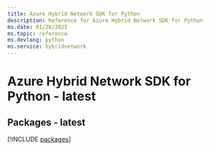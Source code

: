 ```yaml
---
title: Azure Hybrid Network SDK for Python
description: Reference for Azure Hybrid Network SDK for Python
ms.date: 01/28/2025
ms.topic: reference
ms.devlang: python
ms.service: hybridnetwork
---
```

# Azure Hybrid Network SDK for Python - latest
## Packages - latest
[!INCLUDE [packages](hybrid-network-index.md)]
